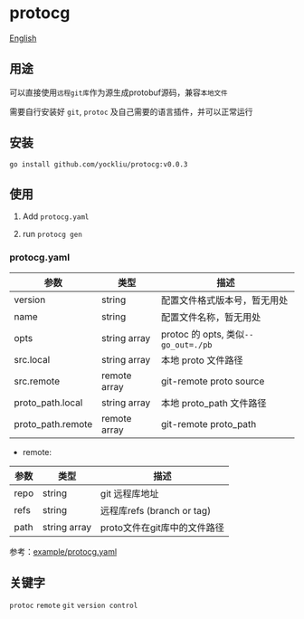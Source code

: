 # protocg

[English](README.md)

## 用途

可以直接使用`远程git库`作为源生成protobuf源码，兼容`本地文件`

需要自行安装好 `git`, `protoc` 及自己需要的语言插件，并可以正常运行

## 安装

```
go install github.com/yockliu/protocg:v0.0.3
```

## 使用

1. Add `protocg.yaml`

2. run `protocg gen`

### protocg.yaml

| 参数 | 类型 | 描述 |
|----|----|----|
| version | string | 配置文件格式版本号，暂无用处 |
| name | string | 配置文件名称，暂无用处 |
| opts | string array | protoc 的 opts, 类似`--go_out=./pb` |
| src.local  | string array | 本地 proto 文件路径 |
| src.remote  | remote array | git-remote proto source |
| proto_path.local | string array | 本地 proto_path 文件路径 |
| proto_path.remote  | remote array | git-remote proto_path |

* remote:

| 参数 | 类型 | 描述 |
|----|----|----|
| repo | string | git 远程库地址 |
| refs | string | 远程库refs (branch or tag) | 
| path | string array | proto文件在git库中的文件路径 | 

参考：[example/protocg.yaml](example/protocg.yaml)

## 关键字

`protoc` `remote` `git` `version control`